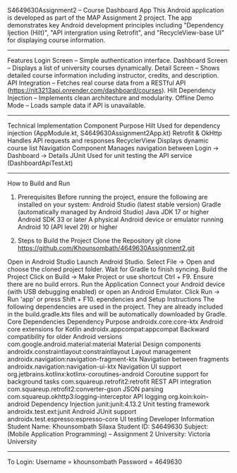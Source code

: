 S4649630Assignment2 – Course Dashboard App
This Android application is developed as part of the MAP Assignment 2 project.
The app demonstrates key Android development principles including "Dependency Ijection (Hilt)", "API intergration using Retrofit", and "RecycleView-base UI" for displaying course information.
_____________________________________
Features
Login Screen – Simple authentication interface.
Dashboard Screen – Displays a list of university courses dynamically.
Detail Screen – Shows detailed course information including instructor, credits, and description.
API Integration – Fetches real course data from a RESTful API (https://nit3213api.onrender.com/dashboard/courses).
Hilt Dependency Injection – Implements clean architecture and modularity.
Offline Demo Mode – Loads sample data if API is unavailable.
________________________________________
Technical Implementation
Component	Purpose
Hilt	Used for dependency injection (AppModule.kt, S4649630Assignment2App.kt)
Retrofit & OkHttp	Handles API requests and responses
RecyclerView	Displays dynamic course list
Navigation Component	Manages navigation between Login → Dashboard → Details
JUnit	Used for unit testing the API service (DashboardApiTest.kt)
________________________________________
How to Build and Run
1. Prerequisites
Before running the project, ensure the following are installed on your system:
Android Studio (latest stable version)
Gradle (automatically managed by Android Studio)
Java JDK 17 or higher
Android SDK 33 or later
A physical Android device or emulator running Android 10 (API level 29) or higher

2. Steps to Build the Project
Clone the Repository
git clone https://github.com/Khounsombath/4649630Assignment2.git

Open in Android Studio
Launch Android Studio.
Select File → Open and choose the cloned project folder.
Wait for Gradle to finish syncing.
Build the Project
Click on Build → Make Project or use shortcut Ctrl + F9.
Ensure there are no build errors.
Run the Application
Connect your Android device (with USB debugging enabled) or open an Android Emulator.
Click Run → Run 'app' or press Shift + F10.
ependencies and Setup Instructions
The following dependencies are used in the project. They are already included in the build.gradle.kts files and will be automatically downloaded by Gradle. Core Dependencies
Dependency	Purpose
androidx.core:core-ktx	Android core extensions for Kotlin
androidx.appcompat:appcompat	Backward compatibility for older Android versions
com.google.android.material:material	Material Design components
androidx.constraintlayout:constraintlayout	Layout management
androidx.navigation:navigation-fragment-ktx	Navigation between fragments
androidx.navigation:navigation-ui-ktx	Navigation UI support
org.jetbrains.kotlinx:kotlinx-coroutines-android	Coroutine support for background tasks
com.squareup.retrofit2:retrofit	REST API integration
com.squareup.retrofit2:converter-gson	JSON parsing
com.squareup.okhttp3:logging-interceptor	API logging
org.koin:koin-android	Dependency Injection
junit:junit:4.13.2	Unit testing framework
androidx.test.ext:junit	Android JUnit support
androidx.test.espresso:espresso-core	UI testing
  Developer Information
Student Name: Khounsombath Silaxa Student ID: S4649630 Subject: (Mobile Application Programming) – Assignment 2 University: Victoria University
__________________________________________________
To Login:
Username = khounsombath
Password = 4649630
